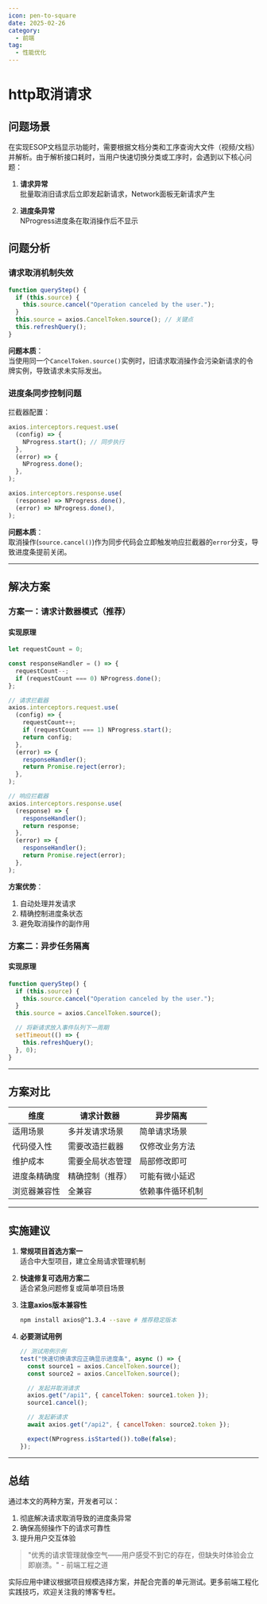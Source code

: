 ```yaml
---
icon: pen-to-square
date: 2025-02-26
category:
  - 前端
tag:
  - 性能优化
---
```


# http取消请求

## 问题场景

在实现ESOP文档显示功能时，需要根据文档分类和工序查询大文件（视频/文档）并解析。由于解析接口耗时，当用户快速切换分类或工序时，会遇到以下核心问题：

1. **请求异常**  
   批量取消旧请求后立即发起新请求，Network面板无新请求产生

2. **进度条异常**  
   NProgress进度条在取消操作后不显示

## 问题分析

### 请求取消机制失效

```javascript
function queryStep() {
  if (this.source) {
    this.source.cancel("Operation canceled by the user.");
  }
  this.source = axios.CancelToken.source(); // 关键点
  this.refreshQuery();
}
```

**问题本质**：  
当使用同一个`CancelToken.source()`实例时，旧请求取消操作会污染新请求的令牌实例，导致请求未实际发出。

### 进度条同步控制问题

拦截器配置：

```javascript
axios.interceptors.request.use(
  (config) => {
    NProgress.start(); // 同步执行
  },
  (error) => {
    NProgress.done();
  },
);

axios.interceptors.response.use(
  (response) => NProgress.done(),
  (error) => NProgress.done(),
);
```

**问题本质**：  
取消操作(`source.cancel()`)作为同步代码会立即触发响应拦截器的`error`分支，导致进度条提前关闭。

<!-- more -->

---

## 解决方案

### 方案一：请求计数器模式（推荐）

#### 实现原理

```javascript
let requestCount = 0;

const responseHandler = () => {
  requestCount--;
  if (requestCount === 0) NProgress.done();
};

// 请求拦截器
axios.interceptors.request.use(
  (config) => {
    requestCount++;
    if (requestCount === 1) NProgress.start();
    return config;
  },
  (error) => {
    responseHandler();
    return Promise.reject(error);
  },
);

// 响应拦截器
axios.interceptors.response.use(
  (response) => {
    responseHandler();
    return response;
  },
  (error) => {
    responseHandler();
    return Promise.reject(error);
  },
);
```

**方案优势**：

1. 自动处理并发请求
2. 精确控制进度条状态
3. 避免取消操作的副作用

### 方案二：异步任务隔离

#### 实现原理

```javascript
function queryStep() {
  if (this.source) {
    this.source.cancel("Operation canceled by the user.");
  }
  this.source = axios.CancelToken.source();

  // 将新请求放入事件队列下一周期
  setTimeout(() => {
    this.refreshQuery();
  }, 0);
}
```

---

## 方案对比

| 维度         | 请求计数器       | 异步隔离         |
| ------------ | ---------------- | ---------------- |
| 适用场景     | 多并发请求场景   | 简单请求场景     |
| 代码侵入性   | 需要改造拦截器   | 仅修改业务方法   |
| 维护成本     | 需要全局状态管理 | 局部修改即可     |
| 进度条精确度 | 精确控制（推荐） | 可能有微小延迟   |
| 浏览器兼容性 | 全兼容           | 依赖事件循环机制 |

---

## 实施建议

1. **常规项目首选方案一**  
   适合中大型项目，建立全局请求管理机制

2. **快速修复可选用方案二**  
   适合紧急问题修复或简单项目场景

3. **注意axios版本兼容性**

   ```bash
   npm install axios@^1.3.4 --save # 推荐稳定版本
   ```

4. **必要测试用例**

   ```javascript
   // 测试用例示例
   test("快速切换请求应正确显示进度条", async () => {
     const source1 = axios.CancelToken.source();
     const source2 = axios.CancelToken.source();
   
     // 发起并取消请求
     axios.get("/api1", { cancelToken: source1.token });
     source1.cancel();
   
     // 发起新请求
     await axios.get("/api2", { cancelToken: source2.token });
   
     expect(NProgress.isStarted()).toBe(false);
   });
   ```

---

## 总结

通过本文的两种方案，开发者可以：

1. 彻底解决请求取消导致的进度条异常
2. 确保高频操作下的请求可靠性
3. 提升用户交互体验

> "优秀的请求管理就像空气——用户感受不到它的存在，但缺失时体验会立即崩溃。" - 前端工程之道

实际应用中建议根据项目规模选择方案，并配合完善的单元测试。更多前端工程化实践技巧，欢迎关注我的博客专栏。
